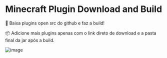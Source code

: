 # Minecraft Plugin Download and Build
📖 Baixa plugins open src do github e faz a build!

📦 Adicione mais plugins apenas com o link direto de download e a pasta final da jar após a build.

![image](https://user-images.githubusercontent.com/12820569/136151535-39bf808d-68f1-4809-abae-3eb0801bee05.png)


